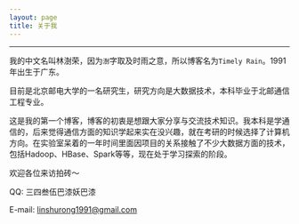 ```yaml
---
layout: page
title: 关于我
---
```


---

我的中文名叫林澍荣，因为`澍`字取及时雨之意，所以博客名为`Timely Rain`。1991年出生于广东。

目前是北京邮电大学的一名研究生，研究方向是大数据技术，本科毕业于北邮通信工程专业。

这是我的第一个博客，博客的初衷是想跟大家分享与交流技术知识。我本科是学通信的，后来觉得通信方面的知识学起来实在没兴趣，就在考研的时候选择了计算机方向。在实验室呆着的一年时间里面因项目的关系接触了不少大数据方面的技术，包括Hadoop、HBase、Spark等等，现在处于学习探索的阶段。

欢迎各位来访拍砖～

QQ: 三四叁伍巴漆妖巴漆

E-mail: linshurong1991@gmail.com
